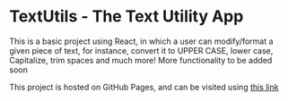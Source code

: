 # TextUtils - The Text Utility App

This is a basic project using React, in which a user can modify/format a given piece of text, for instance, convert it to UPPER CASE, lower case, Capitalize, trim spaces and much more! More functionality to be added soon

This project is hosted on GitHub Pages, and can be visited using [this link](https://mayankjain25.github.io/text-utils)
